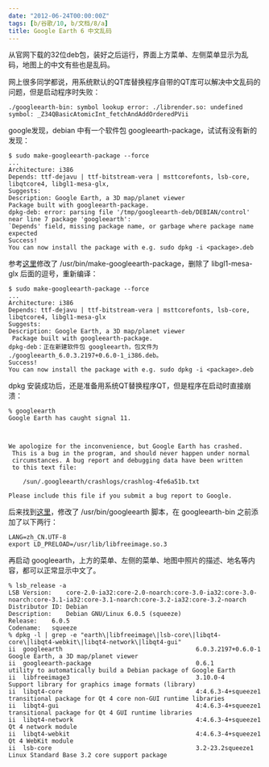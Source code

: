 ```yaml
---
date: "2012-06-24T00:00:00Z"
tags: [b/谷歌/10, b/文档/8/a]
title: Google Earth 6 中文乱码
---
```


从官网下载的32位deb包，装好之后运行，界面上方菜单、左侧菜单显示为乱码，地图上的中文有些也是乱码。

网上很多同学都说，用系统默认的QT库替换程序自带的QT库可以解决中文乱码的问题，但是启动程序时失败：

    ./googleearth-bin: symbol lookup error: ./librender.so: undefined symbol: _Z34QBasicAtomicInt_fetchAndAddOrderedPVii

google发现，debian 中有一个软件包 googleearth-package，试试有没有新的发现：

    $ sudo make-googleearth-package --force
    ...
    Architecture: i386
    Depends: ttf-dejavu | ttf-bitstream-vera | msttcorefonts, lsb-core, libqtcore4, libgl1-mesa-glx,
    Suggests:
    Description: Google Earth, a 3D map/planet viewer
    Package built with googleearth-package.
    dpkg-deb: error: parsing file '/tmp/googleearth-deb/DEBIAN/control' near line 7 package 'googleearth':
    `Depends' field, missing package name, or garbage where package name expected
    Success!
    You can now install the package with e.g. sudo dpkg -i <package>.deb

参考[这里][1]修改了 /usr/bin/make-googleearth-package，删除了 libgl1-mesa-glx 后面的逗号，重新编译：

    $ sudo make-googleearth-package --force
    ...
    Architecture: i386
    Depends: ttf-dejavu | ttf-bitstream-vera | msttcorefonts, lsb-core, libqtcore4, libgl1-mesa-glx  
    Suggests: 
    Description: Google Earth, a 3D map/planet viewer
     Package built with googleearth-package.
    dpkg-deb：正在新建软件包 googleearth，包文件为 ./googleearth_6.0.3.2197+0.6.0-1_i386.deb。
    Success!
    You can now install the package with e.g. sudo dpkg -i <package>.deb

dpkg 安装成功后，还是准备用系统QT替换程序QT，但是程序在启动时直接崩溃：

    % googleearth
    Google Earth has caught signal 11.
    
    
    
    We apologize for the inconvenience, but Google Earth has crashed.
     This is a bug in the program, and should never happen under normal
     circumstances. A bug report and debugging data have been written
     to this text file:
    
        /sun/.googleearth/crashlogs/crashlog-4fe6a51b.txt
    
    Please include this file if you submit a bug report to Google.

后来找到[这里][2]，修改了 /usr/bin/googleearth 脚本，在 googleearth-bin 之前添加了以下两行：

    LANG=zh_CN.UTF-8
    export LD_PRELOAD=/usr/lib/libfreeimage.so.3

再启动 googleearth，上方的菜单、左侧的菜单、地图中照片的描述、地名等内容，都可以正常显示中文了。

    % lsb_release -a
    LSB Version:	core-2.0-ia32:core-2.0-noarch:core-3.0-ia32:core-3.0-noarch:core-3.1-ia32:core-3.1-noarch:core-3.2-ia32:core-3.2-noarch
    Distributor ID:	Debian
    Description:	Debian GNU/Linux 6.0.5 (squeeze)
    Release:	6.0.5
    Codename:	squeeze
    % dpkg -l | grep -e "earth\|libfreeimage\|lsb-core\|libqt4-core\|libqt4-webkit\|libqt4-network\|libqt4-gui"
    ii  googleearth                                     6.0.3.2197+0.6.0-1                     Google Earth, a 3D map/planet viewer
    ii  googleearth-package                             0.6.1                                  utility to automatically build a Debian package of Google Earth
    ii  libfreeimage3                                   3.10.0-4                               Support library for graphics image formats (library)
    ii  libqt4-core                                     4:4.6.3-4+squeeze1                     transitional package for Qt 4 core non-GUI runtime libraries
    ii  libqt4-gui                                      4:4.6.3-4+squeeze1                     transitional package for Qt 4 GUI runtime libraries
    ii  libqt4-network                                  4:4.6.3-4+squeeze1                     Qt 4 network module
    ii  libqt4-webkit                                   4:4.6.3-4+squeeze1                     Qt 4 WebKit module
    ii  lsb-core                                        3.2-23.2squeeze1                       Linux Standard Base 3.2 core support package

[1]: https://www.linuxquestions.org/questions/debian-26/google-earth-will-not-install-with-googleearth-package-914604/
[2]: http://blog.cathayan.org/item/2230
